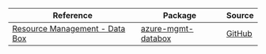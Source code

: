 | Reference | Package | Source |
|---|---|---|
|[Resource Management - Data Box](mgmt-databox-readme.md)|[azure-mgmt-databox](https://pypi.org/project/azure-mgmt-databox)|[GitHub](https://github.com/Azure/azure-sdk-for-python/blob/main/sdk/databox/azure-mgmt-databox)|
